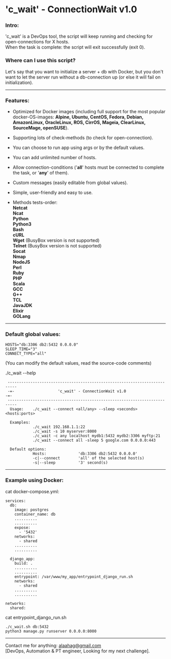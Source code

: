 # 'c_wait' - ConnectionWait v1.0

<h3>Intro:</h3>  

'c_wait' is a DevOps tool, the script will keep running and checking for open-connections for X hosts.  
When the task is complete: the script will exit successfully (exit 0).

<h3>Where can I use this script?</h3>  
Let's say that you want to initialize a server + db with Docker, but you don't want to let the server run without a db-connection up (or else it will fail on initialization).  

--------------------

<h3>Features:</h3>  

* Optimized for Docker images (including full support for the most popular docker-OS-images: <b>Alpine, Ubuntu, CentOS, Fedora, Debian, AmazonLinux, OracleLinux, ROS, CirrOS, Mageia, ClearLinux, SourceMage, openSUSE</b>).  
* Supporting lots of check-methods (to check for open-connection).  
* You can choose to run app using args or by the default values.  
* You can add unlimited number of hosts.  
* Allow connection-conditions ('<b>all</b>' hosts must be connected to complete the task, or '<b>any</b>' of them).  
* Custom messages (easily editable from global values).  
* Simple, user-friendly and easy to use.  

* Methods tests-order:  
<b>Netcat</b>  
<b>Ncat</b>  
<b>Python</b>  
<b>Python3</b>  
<b>Bash</b>  
<b>cURL</b>  
<b>Wget</b>     (BusyBox version is not supported)  
<b>Telnet</b>   (BusyBox version is not supported)  
<b>Socat</b>  
<b>Nmap</b>  
<b>NodeJS</b>  
<b>Perl</b>  
<b>Ruby</b>  
<b>PHP</b>  
<b>Scala</b>  
<b>GCC</b>  
<b>G++</b>  
<b>TCL</b>  
<b>JavaJDK</b>  
<b>Elixir</b>  
<b>GOLang</b>  

--------------------

<h3>Default global values:</h3>  

```
HOSTS="db:3306 db2:5432 0.0.0.0"  
SLEEP_TIME="3"  
CONNECT_TYPE="all"  
```

(You can modify the default values, read the source-code comments)  

./c_wait --help  

     --------------------------------------------------------------------------
     -=-                   'c_wait' - ConnectionWait v1.0                   -=-
     --------------------------------------------------------------------------
      Usage:    ./c_wait --connect <all/any> --sleep <seconds> <hosts:ports>
     
      Examples:
                ./c_wait 192.168.1.1:22
                ./c_wait -s 10 myserver:8000
                ./c_wait -c any localhost mydb1:5432 mydb2:3306 myftp:21
                ./c_wait --connect all -sleep 5 google.com 0.0.0.0:443
     
      Default options:
                Hosts:              'db:3306 db2:5432 0.0.0.0'
                -c|--connect        'all' of the selected host(s)
                -s|--sleep          '3' second(s)
    
--------------------

<h3>Example using Docker:</h3>  
cat docker-compose.yml:  

```
services:  
  db:  
    image: postgres  
    container_name: db  
    ..........  
    ..........  
    expose:  
      - '5432'
    networks:  
      - shared  
    ..........  
    ..........  

  django_app:  
    build: .  
    ..........  
    ..........  
    entrypoint: /var/www/my_app/entrypoint_django_run.sh  
    networks:  
      - shared  
    ..........  
    ..........  

networks:  
  shared:    
```

cat entrypoint_django_run.sh  

```
./c_wait.sh db:5432  
python3 manage.py runserver 0.0.0.0:8000  
```

--------------------

Contact me for anything: alaahag@gmail.com  
[DevOps, Automation & PT engineer, Looking for my next challenge].
